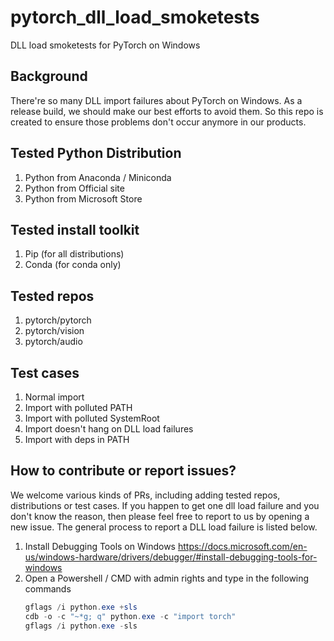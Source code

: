 # pytorch_dll_load_smoketests
DLL load smoketests for PyTorch on Windows

## Background
There're so many DLL import failures about PyTorch on Windows. As a release build, we should make our best efforts to avoid them. So this repo is created to ensure those problems don't occur anymore in our products.

## Tested Python Distribution
1. Python from Anaconda / Miniconda
2. Python from Official site
3. Python from Microsoft Store

## Tested install toolkit
1. Pip (for all distributions)
2. Conda (for conda only)

## Tested repos
1. pytorch/pytorch
2. pytorch/vision
3. pytorch/audio

## Test cases
1. Normal import
2. Import with polluted PATH
3. Import with polluted SystemRoot
4. Import doesn't hang on DLL load failures
5. Import with deps in PATH

## How to contribute or report issues?
We welcome various kinds of PRs, including adding tested repos, distributions or test cases. 
If you happen to get one dll load failure and you don't know the reason, then please feel free to report to us by opening a new issue. The general process to report a DLL load failure is listed below.
1. Install Debugging Tools on Windows https://docs.microsoft.com/en-us/windows-hardware/drivers/debugger/#install-debugging-tools-for-windows
2. Open a Powershell / CMD with admin rights and type in the following commands
    ```powershell
    gflags /i python.exe +sls
    cdb -o -c "~*g; q" python.exe -c "import torch"
    gflags /i python.exe -sls
    ```
